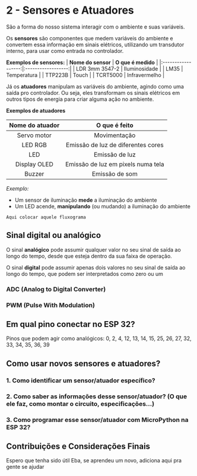 # 2 - Sensores e Atuadores

São a forma do nosso sistema interagir com o ambiente e suas variáveis. 

Os **sensores** são componentes que medem variáveis do ambiente  e convertem essa informação em sinais elétricos, utilizando um transdutor interno, para usar como entrada no controlador. 

**Exemplos de sensores:**
| **Nome do sensor** | **O que é medido** |
|:------------------:|:------------------:|
|   LDR 3mm 3547-2   |    Iluminosidade   |
|        LM35        |     Temperatura    |
|       TTP223B      |        Touch       |
|      TCRT5000      |    Infravermelho   |


Já os **atuadores** manipulam as variáveis do ambiente, agindo como uma saída pro controlador. Ou seja, eles transformam os sinais elétricos em outros tipos de energia para criar alguma ação no ambiente.

**Exemplos de atuadores**

| **Nome do atuador** |          **O que é feito**         |
|:-------------------:|:----------------------------------:|
|     Servo motor     |            Movimentação            |
|       LED RGB       | Emissão de luz de diferentes cores |
|         LED         |           Emissão de luz           |
|     Display OLED    | Emissão de luz em pixels numa tela |
|        Buzzer       |           Emissão de som           |



*Exemplo:*

- Um sensor de iluminação **mede** a iluminação do ambiente
- Um LED acende, **manipulando** (ou mudando) a iluminação do ambiente   

```Aqui colocar aquele fluxograma```


## Sinal digital ou analógico

O sinal **analógico** pode assumir qualquer valor no seu sinal de saída ao longo do tempo,  desde que esteja dentro da sua faixa de operação.

O sinal **digital** pode assumir apenas dois valores no seu sinal de saída ao longo do  tempo, que podem ser interpretados como zero ou um

### ADC (Analog to Digital Converter)
### PWM (Pulse With Modulation)

## Em qual pino conectar no ESP 32?

Pinos que podem agir como analógicos: 0, 2, 4, 12, 13, 14, 15, 25, 26, 27, 32, 33, 34, 35, 36, 39

## Como usar novos sensores e atuadores?

### 1. Como identificar um sensor/atuador específico?

### 2. Como saber as informações desse sensor/atuador? (O que ele faz, como montar o circuito, especificações...)

### 3. Como programar esse sensor/atuador com MicroPython na ESP 32?

## Contribuições e Considerações Finais

Espero que tenha sido útil
Eba, se aprendeu um novo, adiciona aqui pra gente se ajudar
